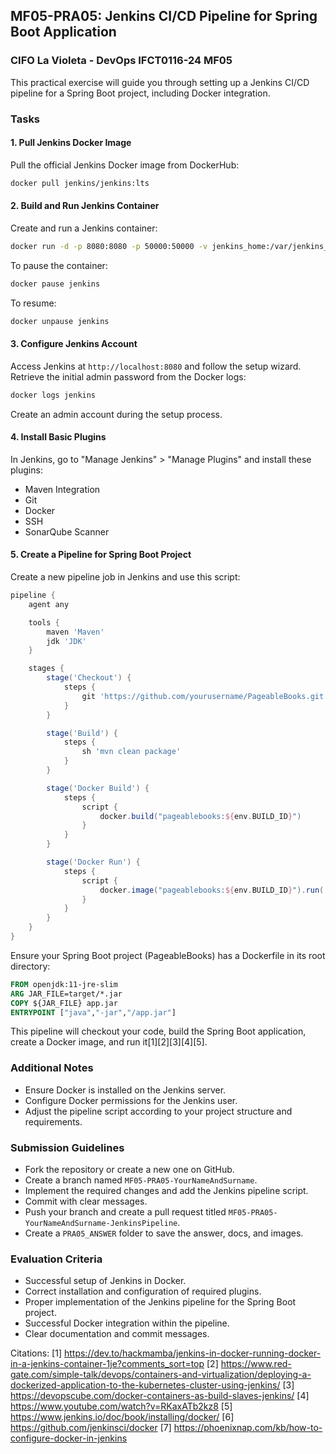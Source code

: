 ## MF05-PRA05: Jenkins CI/CD Pipeline for Spring Boot Application

### CIFO La Violeta - DevOps IFCT0116-24 MF05

This practical exercise will guide you through setting up a Jenkins CI/CD pipeline for a Spring Boot project, including Docker integration.

### Tasks

#### 1. Pull Jenkins Docker Image

Pull the official Jenkins Docker image from DockerHub:

```bash
docker pull jenkins/jenkins:lts
```

#### 2. Build and Run Jenkins Container

Create and run a Jenkins container:

```bash
docker run -d -p 8080:8080 -p 50000:50000 -v jenkins_home:/var/jenkins_home --name jenkins jenkins/jenkins:lts
```

To pause the container:

```bash
docker pause jenkins
```

To resume:

```bash
docker unpause jenkins
```

#### 3. Configure Jenkins Account

Access Jenkins at `http://localhost:8080` and follow the setup wizard. Retrieve the initial admin password from the Docker logs:

```bash
docker logs jenkins
```

Create an admin account during the setup process.

#### 4. Install Basic Plugins

In Jenkins, go to "Manage Jenkins" > "Manage Plugins" and install these plugins:

- Maven Integration
- Git
- Docker
- SSH
- SonarQube Scanner

#### 5. Create a Pipeline for Spring Boot Project

Create a new pipeline job in Jenkins and use this script:

```groovy
pipeline {
    agent any

    tools {
        maven 'Maven'
        jdk 'JDK'
    }

    stages {
        stage('Checkout') {
            steps {
                git 'https://github.com/yourusername/PageableBooks.git'
            }
        }

        stage('Build') {
            steps {
                sh 'mvn clean package'
            }
        }

        stage('Docker Build') {
            steps {
                script {
                    docker.build("pageablebooks:${env.BUILD_ID}")
                }
            }
        }

        stage('Docker Run') {
            steps {
                script {
                    docker.image("pageablebooks:${env.BUILD_ID}").run('-p 8080:8080')
                }
            }
        }
    }
}
```

Ensure your Spring Boot project (PageableBooks) has a Dockerfile in its root directory:

```dockerfile
FROM openjdk:11-jre-slim
ARG JAR_FILE=target/*.jar
COPY ${JAR_FILE} app.jar
ENTRYPOINT ["java","-jar","/app.jar"]
```

This pipeline will checkout your code, build the Spring Boot application, create a Docker image, and run it[1][2][3][4][5].

### Additional Notes

- Ensure Docker is installed on the Jenkins server.
- Configure Docker permissions for the Jenkins user.
- Adjust the pipeline script according to your project structure and requirements.

### Submission Guidelines

- Fork the repository or create a new one on GitHub.
- Create a branch named `MF05-PRA05-YourNameAndSurname`.
- Implement the required changes and add the Jenkins pipeline script.
- Commit with clear messages.
- Push your branch and create a pull request titled `MF05-PRA05-YourNameAndSurname-JenkinsPipeline`.
- Create a `PRA05_ANSWER` folder to save the answer, docs, and images.

### Evaluation Criteria

- Successful setup of Jenkins in Docker.
- Correct installation and configuration of required plugins.
- Proper implementation of the Jenkins pipeline for the Spring Boot project.
- Successful Docker integration within the pipeline.
- Clear documentation and commit messages.

Citations:
[1] https://dev.to/hackmamba/jenkins-in-docker-running-docker-in-a-jenkins-container-1je?comments_sort=top
[2] https://www.red-gate.com/simple-talk/devops/containers-and-virtualization/deploying-a-dockerized-application-to-the-kubernetes-cluster-using-jenkins/
[3] https://devopscube.com/docker-containers-as-build-slaves-jenkins/
[4] https://www.youtube.com/watch?v=RKaxATb2kz8
[5] https://www.jenkins.io/doc/book/installing/docker/
[6] https://github.com/jenkinsci/docker
[7] https://phoenixnap.com/kb/how-to-configure-docker-in-jenkins